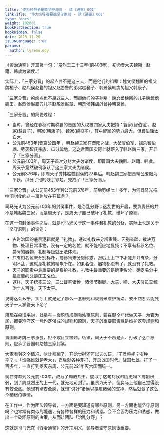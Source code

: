 ```yaml
---
title: '作为领导者要能坚守原则 - 读《通鉴》001'
linkTitle: '作为领导者要能坚守原则 - 读《通鉴》001'
type: 'docs'
weight: 192001
bookFlatSection: true
bookHidden: false
date: 2023-11-20
isCJKLanguage: true
params:
  author: lyremelody
---
```


《资治通鉴》开篇第一句：“威烈王二十三年(前403年)，初命晋大夫魏斯、赵籍、韩虞为诸侯。”

实际上，「三家分晋」的起点并不是这三人，而是他们的祖辈：魏文侯魏斯的祖父魏桓子、赵烈侯赵籍的祖父赵伯鲁的弟弟赵襄子、韩景侯韩虞的祖父韩康子。

「三家分晋」的终点也不是这三人，而是他们的子孙辈：魏文侯魏斯的儿子魏武侯魏击、赵烈侯赵籍的儿子赵敬侯赵章、韩景侯韩虞的曾孙韩哀侯。

「三家分晋」的简要过程：
* 当时，曾经在春秋时期称霸的晋国的大权被四家大夫把持：智家(智伯瑶)、赵家(赵襄子)、韩家(韩康子)、魏家(魏桓子)，其中智家的势力最大。但智伯瑶太自大。
* 公元前453年(晋哀公四年)，韩赵魏三家在晋阳之战，大破智伯军、擒杀智伯瑶、尽灭智氏宗族、瓜分其地。这之后晋国实际上就落入了韩赵魏三家。开启了「三家分晋」。
* 公元前403年，周天子首次分封大夫为诸侯，即晋国大夫魏斯、赵籍、韩虞。周天子竟然破例承认了这三家大夫为诸侯。
* 公元前376年，即周天子对韩赵魏封侯的27年后，韩赵魏三家把晋靖公废黜为平民，瓜分了他的残余领地。完成了「三家分晋」。

「三家分晋」从公元前453年到公元前376年，前后历经七十多年，为何司马光把中间封侯的这一事件放在开篇呢？

司马光认为公元前403年的封侯事件，是治乱分野；这乱世的开启，要负责任的并不是韩赵魏三家，而是周天子，是周天子自己破坏了礼教，破坏了原则。

在这一句封侯事件之后，就是司马光关于这一事件和礼教的分析，实际上也是关于「坚守原则」的论述：
* 古时治国的底层逻辑就是「礼教」。通过礼教来分辨贵贱、区别亲疏、裁决万物、处理日常事物，没有一定的名位，就不能相应地显扬；不享有标识名位、爵号的器物，礼制等级就无法体现。
* 只有用名位来分别称呼，用器物来分别标志，然后上上下下才能井井有条，分明不乱，这就是礼教的精华所在。如果名位、器物都没有了，就没有了礼教。
* 天子的职责中最重要的是维护礼教，礼教中最重要的是确定名分，确定名分中最重要的又是匡正名位。
* 这样，天子统率三公，三公督率诸侯，诸侯节制卿、大夫，卿、大夫官员又统治士人百姓，天下太平。

说得这么玄乎，实际上就是定了那么一套原则和规则来维护统治。要不然怎么能凭天子一人掌管天下呢？

用现在的话来讲，就是有一套职场规则和处事原则，要在那个年代做天子、为官为民，都要遵守这一套约定俗成的规则和原则，天子的重要职责就是维护这套规则和原则。

晋国韩赵魏三家虽强，但不敢自立僭越。结果，周天子不辨是非、打破了这个原则，应承了晋国韩赵魏三家封侯。

大家看到这个情况，估计都惊了，开始觉得还可以这么玩，「王侯将相宁有种乎？」、「谁强谁就是老大」，然后就各种开打，开启战国时代。战国七雄，打了一百多年，一直打到秦灭东周、公元前221年灭六国而统一。

倘若穿越到公元前403年，成为了周威烈王，能改了这句封侯的历史吗？周朝积弱，到了周威烈王的上一代，就无地可封了。虽贵为天子，但实际上他自己觉得没有安全感。他想有点安全感，就想“讨好”诸侯以换取诸侯的支持，然后就做了这么个糟糕的事情。

在工作中，作为团队领导者，一方面是要知道有哪些原则，另一方面也能坚守原则吗？也常常有类似的境遇，有各种各样的压力和诱惑。会不会因为压力和诱惑，做出一个破坏原则的决策，从而让团队「治乱分野」？

这就是司马光在《资治通鉴》的开宗明义，领导者坚守原则很重要。